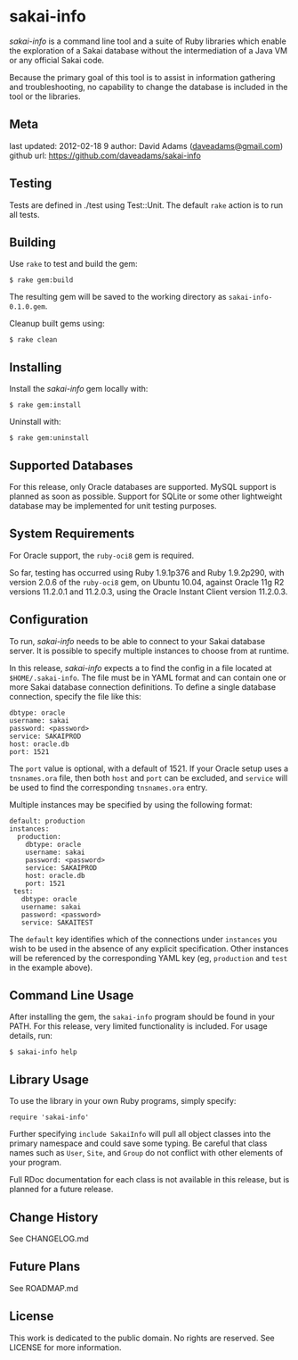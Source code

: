sakai-info
==========

*sakai-info* is a command line tool and a suite of Ruby libraries which enable
the exploration of a Sakai database without the intermediation of a Java VM or
any official Sakai code.

Because the primary goal of this tool is to assist in information gathering
and troubleshooting, no capability to change the database is included in the
tool or the libraries.

Meta
----
last updated: 2012-02-18 9
author: David Adams (daveadams@gmail.com)  
github url: https://github.com/daveadams/sakai-info

Testing
-------

Tests are defined in ./test using Test::Unit. The default `rake` action is to
run all tests.

Building
--------

Use `rake` to test and build the gem:

    $ rake gem:build
    
The resulting gem will be saved to the working directory as
`sakai-info-0.1.0.gem`.

Cleanup built gems using:

    $ rake clean

Installing
----------

Install the *sakai-info* gem locally with:

    $ rake gem:install

Uninstall with:

    $ rake gem:uninstall

Supported Databases
-------------------

For this release, only Oracle databases are supported. MySQL support is planned
as soon as possible. Support for SQLite or some other lightweight database may
be implemented for unit testing purposes.

System Requirements
-------------------

For Oracle support, the `ruby-oci8` gem is required.

So far, testing has occurred using Ruby 1.9.1p376 and Ruby 1.9.2p290, with
version 2.0.6 of the `ruby-oci8` gem, on Ubuntu 10.04, against Oracle 11g
R2 versions 11.2.0.1 and 11.2.0.3, using the Oracle Instant Client version
11.2.0.3.

Configuration
-------------

To run, *sakai-info* needs to be able to connect to your Sakai database server.
It is possible to specify multiple instances to choose from at runtime.

In this release, *sakai-info* expects a to find the config in a file located at
`$HOME/.sakai-info`. The file must be in YAML format and can contain one or
more Sakai database connection definitions. To define a single database
connection, specify the file like this:

    dbtype: oracle
    username: sakai
    password: <password>
    service: SAKAIPROD
    host: oracle.db
    port: 1521

The `port` value is optional, with a default of 1521. If your Oracle setup uses
a `tnsnames.ora` file, then both `host` and `port` can be excluded, and
`service` will be used to find the corresponding `tnsnames.ora` entry.

Multiple instances may be specified by using the following format:

    default: production
    instances:
      production:
        dbtype: oracle
        username: sakai
        password: <password>
        service: SAKAIPROD
        host: oracle.db
        port: 1521
     test:
       dbtype: oracle
       username: sakai
       password: <password>
       service: SAKAITEST

The `default` key identifies which of the connections under `instances` you
wish to be used in the absence of any explicit specification. Other instances
will be referenced by the corresponding YAML key (eg, `production` and `test`
in the example above).

Command Line Usage
------------------

After installing the gem, the `sakai-info` program should be found in your
PATH. For this release, very limited functionality is included. For usage
details, run:

    $ sakai-info help

Library Usage
-------------

To use the library in your own Ruby programs, simply specify:

    require 'sakai-info'

Further specifying `include SakaiInfo` will pull all object classes into the
primary namespace and could save some typing. Be careful that class names such
as `User`, `Site`, and `Group` do not conflict with other elements of your
program.

Full RDoc documentation for each class is not available in this release, but is
planned for a future release.

Change History
--------------

See CHANGELOG.md

Future Plans
------------

See ROADMAP.md

License
-------
This work is dedicated to the public domain. No rights are reserved. See
LICENSE for more information.

